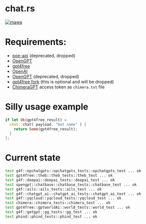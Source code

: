 # chat.rs

[![mawa](https://github.com/Miezhiko/chat.rs/actions/workflows/ci.yml/badge.svg)](https://github.com/Miezhiko/chat.rs/actions/workflows/ci.yml)

# Requirements:

- [poe-api](https://github.com/ading2210/poe-api) (deprecated, dropped)
- [OpenGPT](https://github.com/uesleibros/OpenGPT)
- [gpt4free](https://github.com/xtekky/gpt4free)
- [OpenAI](https://github.com/openai/openai-python)
- [OpenGPT](https://github.com/uesleibros/OpenGPT) (deprecated, dropped)
- [gpt4free fork](https://github.com/Masha/gpt4free) (this is optional and will be dropped)
- [ChimeraGPT](https://discord.gg/chimeragpt) access token as `chimera.txt` file

# Silly usage example

```rust
if let Ok(gpt4free_result) =
  chat::chat( payload, "bot name" ) {
    return Some(gpt4free_result);
  }
};
```

# Current state

```bash
test g4f::opchatgpts::opchatgpts_tests::opchatgpts_test ... ok
test gpt4free::theb::theb_tests::theb_test ... ok
test g4f::deepai::deepai_tests::deepai_test ... ok
test opengpt::chatbase::chatbase_tests::chatbase_test ... ok
test g4f::ails::ails_tests::ails_test ... ok
test g4f::chatgpt_ai::chatgpt_ai_tests::chatgpt_ai_test ... ok
test g4f::yqcloud::yqcloud_tests::yqcloud_test ... ok
test chimera::chimera_tests::chimera_test ... ok
test gpt4free::gptworldAi::world_tests::world_test ... ok
test g4f::getgpt::gg_tests::gg_test ... ok
test phind::phind_tests::phind_test ... ok
```
